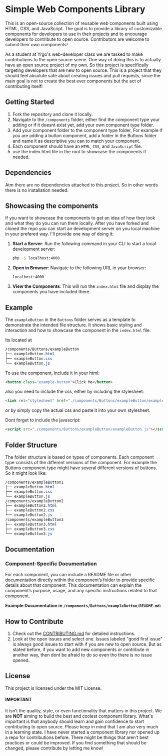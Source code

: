 # Simple Web Components Library

This is an open-source collection of reusable web components built using HTML, CSS, and JavaScript. The goal is to provide a library of customizable components for developers to use in their projects and to encourage developers to contribute to open source. Contributors are welcome to submit their own components!

As a student at Yrgo's web-developer class we are tasked to make contributions to the open source scene. One way of doing this is to actually have an open source project of my own. So this project is specifically targeting developers that are new to open source. This is a project that they should feel absolute safe about creating issues and pull requests, since the main goal is not to create the best ever components but the act of contributing itself!

## Getting Started

1. Fork the repository and clone it locally.
2. Navigate to the `/components` folder, either find the component type your adding or if it doesnt exist yet, add your own component type folder.
3. Add your component folder to the component type folder, For example if you are adding a button component, add a folder in the Buttons folder and name it as descriptive you can to match your component.
4. Each component should have an `HTML`, `CSS`, and `JavaScript` file.
5. use the index.html file in the root to showcase the components if needed.

## Dependencies

Atm there are no dependencies attached to this project. So in other words there is no installation needed.

## Showcasing the components

If you want to showcase the components to get an idea of how they look and what they do you can run them locally. After you have forked and cloned the repo you can start an development server on you local machine in your prefered way. I'll provide one way of doing it: 

1. **Start a Server**: Run the following command in your CLI to start a local development server:
    ```bash
    php -S localhost:4000
    ```
2. **Open in Browser**: Navigate to the following URL in your browser:
    ```plaintext
    localhost:4000
    ```

3. **View the Components**: This will run the `index.html` file and display the components you have included there.

## Example

The `exampleButton` in the `Buttons` folder serves as a template to demonstrate the intended file structure. It shows basic styling and interaction and how to showcase the component in the `index.html` file.


Its located at 
```css
/components/Buttons/exampleButton
├── exampleButton.html
├── exampleButton.css
└── exampleButton.js
```
To use the component, include it in your html: 
```html
<button class="example-button">Click Me</button>
```

also you need to include the css, either by including the stylesheet: 
```html
<link rel="stylesheet" href="./components/Buttons/exampleButton/exampleButton.css">
```
or by simply copy the actual css and paste it into your own stylesheet. 

Dont forget to include the javascript: 
```html
<script src="./components/Buttons/exampleButton/exampleButton.js"></script>
```

## Folder Structure

The folder structure is based on types of components. Each component type consists of the different versions of the component. For example the Buttons component type might have several different versions of buttons. So it might look like: 

```css
/components/exampleButton1
├── exampleButton.html
├── exampleButton.css
└── exampleButton.js
/components/exampleButton2
├── exampleButton2.html
├── exampleButton2.css
└── exampleButton2.js
/components/exampleButton3
├── exampleButton3.html
├── exampleButton3.css
└── exampleButton3.js
```

## Documentation

### **Component-Specific Documentation**

For each component, you can include a README file or other documentation directly within the component’s folder to provide specific details about that component. This documentation can explain the component’s purpose, usage, and any specific instructions related to that component.

**Example Documentation in `/components/Buttons/exampleButton/README.md`:**

## How to Contribute

1. Check out the [CONTRIBUTING.md](CONTRIBUTING.md) for detailed instructions.
2. Look at the open issues and select one. Issues labeled "good first issue" is always good issues to start with if you are new to open source. But as stated before, if you want to add new components or contribute in another way, then dont be afraid to do so even tho there is no issue opened. 

## License

This project is licensed under the MIT License.

#### IMPORTANT
It isn’t the quality, style, or even functionality that matters in this project. We are **NOT** aiming to build the best and coolest component library. What's important is that anybody should learn and gain confidence to start contributing to open source. Please keep in mind that I am also very much in a learning state. I have never started a component library nor opened up a repo for contributions before. There might be things that aren’t best practices or could be improved. If you find something that should be changed, please contribute by letting me know!
